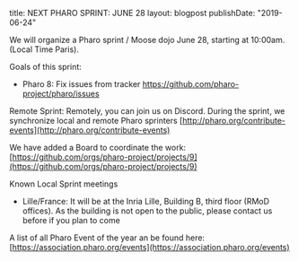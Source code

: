 title: NEXT PHARO SPRINT: JUNE 28
layout: blogpost
publishDate: "2019-06-24"

We will organize a Pharo sprint / Moose dojo June 28, starting at 10:00am. \(Local Time Paris\). 

Goals of this sprint:

- Pharo 8: Fix issues from tracker https://github.com/pharo-project/pharo/issues


Remote Sprint: Remotely, you can join us on Discord. During the sprint, we synchronize local and remote Pharo sprinters [http://pharo.org/contribute-events](http://pharo.org/contribute-events)

We have added a Board to coordinate the work: [https://github.com/orgs/pharo-project/projects/9](https://github.com/orgs/pharo-project/projects/9)

Known Local Sprint meetings

- Lille/France: It will be at the Inria Lille, Building B, third floor \(RMoD offices\).  As the building is not open to the public, please contact us before if you plan to come


A list of all Pharo Event of the year an be found here: [https://association.pharo.org/events](https://association.pharo.org/events)